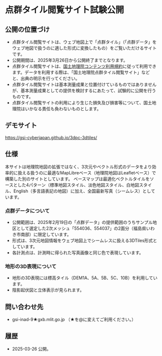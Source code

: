 # 点群タイル閲覧サイト試験公開

## 公開の位置づけ
- 点群タイル閲覧サイトは、ウェブ地図上で「点群タイル」（「点群データ」をウェブ地図で扱うのに適した形式に変換したもの）をご覧いただけるサイトです。
- 公開期間は、2025年3月26日から公開終了までとなります。
- 点群タイル閲覧サイトは、[国土地理院コンテンツ利用規約](https://www.gsi.go.jp/kikakuchousei/kikakuchousei40182.html)に従って利用できます。データを利用する際は、「国土地理院点群タイル閲覧サイト」などと、出典の明示を行ってください。
- 点群タイル閲覧サイトは基本測量成果と位置付けているものではありませんが、基本測量成果としての提供を検討するにあたって、試験的に公開を行うものです。
- 点群タイル閲覧サイトの利用により生じた損失及び損害等について、国土地理院はいかなる責任も負わないものとします。

## デモサイト
https://gsi-cyberjapan.github.io/3dpc-3dtiles/

## 仕様
本サイトは地理院地図の拡張ではなく、3次元やベクトル形式のデータをより効率的に扱える扱うのに最適なMapLibreベース（地理院地図はLeafletベース）で構築した別のサイトとしています。
ベースマップは最適化ベクトルタイルをソースとした4パターン（標準地図スタイル、淡色地図スタイル、白地図スタイル、English（多言語表記の地図）に加え、全国最新写真（シームレス）としています。

### 点群データについて
* 公開範囲は、2025年2月19日の「点群データ」の提供範囲のうちサンプル地区として選定した2次メッシュ「554036、554037」の2面分（福島県いわき市南部）に限定しています。
* 形式は、3次元地図情報をウェブ地図上でシームレスに扱える3DTiles形式としています。
* 各計測点は、計測時に得られた写真画像と同じ色で表現しています。

### 地形の3D表現について
* 地形の3D表現には標高タイル（DEM1A、5A、5B、5C、10B）を利用しています。
* 陰影起伏図と立体表示が見られます。

## 問い合わせ先
- gsi-inad-9★gxb.mlit.go.jp （★を@に変えてご利用ください。）

## 履歴
- 2025-03-26 公開。



